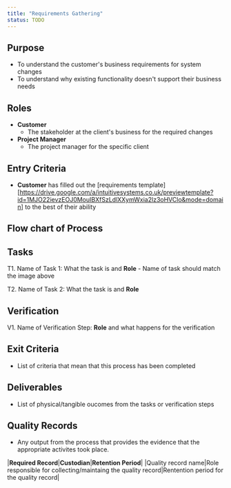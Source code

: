 ```yaml
---
title: "Requirements Gathering"
status: TODO
---
```


## Purpose
- To understand the customer's business requirements for system changes
- To understand why existing functionality doesn't support their business needs


## Roles
- **Customer**
	- The stakeholder at the client's business for the required changes
- **Project Manager**
	- The project manager for the specific client

## Entry Criteria
- **Customer** has filled out the [requirements template][https://drive.google.com/a/intuitivesystems.co.uk/previewtemplate?id=1MJO22ievzEOJ0MouIBXfSzLdlXXymWxia2lz3oHVClo&mode=domain] to the best of their ability

## Flow chart of Process

## Tasks
T1. 	Name of Task 1: What the task is and **Role** - Name of task should match the image above

T2.		Name of Task 2: What the task is and **Role**

		

## Verification
V1.		Name of Verification Step:  **Role** and what happens for the verification

## Exit Criteria
- List of criteria that mean that this process has been completed

## Deliverables
- List of physical/tangible oucomes from the tasks or verification steps

## Quality Records 
- Any output from the process that provides the evidence that the appropriate activites took place.

|**Required Record**|**Custodian**|**Retention Period**|
|Quality record name|Role responsible for collecting/maintaing the quality record|Rentention period for the quality record|